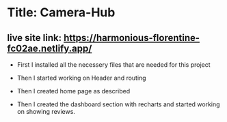 # Title: Camera-Hub

## live site link: https://harmonious-florentine-fc02ae.netlify.app/

- First I installed all the necessery files that are needed for this project

- Then I started working on Header and routing

- Then I created home page as described

- Then I created the dashboard section with recharts and started working on showing reviews.

